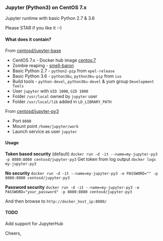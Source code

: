 ###  Jupyter (Python3) on CentOS 7.x

Jupyter runtime with basic Python 2.7 & 3.6

Please STAR if you like it :-)

#### What does it contain?

From [centosd/jupyter-base](https://hub.docker.com/r/centosd/jupyter-base/)

* CentOS 7.x - Docker hub image [centos:7](https://hub.docker.com/_/centos/)
* Zombie reaping - [smell-baron](https://github.com/ohjames/smell-baron)
* Basic Python 2.7 - `python2-pip` from `epel-release`
* Basic Python 3.6 - `python36u`, `python36u-pip` from `ius`
* Build tools - `python-devel`, `python36u-devel` & yum group `Development Tools`
* User `jupyter` with `UID 1000`, `GID 1000`
* Folder `/usr/local` owned by `jupyter` user
* Folder `/usr/local/lib` added in `LD_LIBRARY_PATH`

From [centosd/jupyter-py3](https://hub.docker.com/r/centosd/jupyter-py3/)

* Port `8080`
* Mount point `/home/jupyter/work`
* Launch service as user `jupyter`


#### Usage

**Token based security** (default)
`docker run -d -it --name=my-jupyter-py3 -p 8080:8080 centosd/jupyter-py3`
Get token from log output
`docker logs my-jupyter-py3`

**No security**
`docker run -d -it --name=my-jupyter-py3 -e PASSWORD="" -p 8080:8080 centosd/jupyter-py3`

**Password security**
`docker run -d -it --name=my-jupyter-py3 -e PASSWORD="your_password" -p 8080:8080 centosd/jupyter-py3`

And then browse to `http://docker_host_ip:8080/`

#### TODO

Add support for JupyterHub

Cheers,
